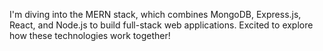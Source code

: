 I'm diving into the MERN stack, which combines MongoDB, Express.js, React, and Node.js to build full-stack web applications. Excited to explore how these technologies work together!
